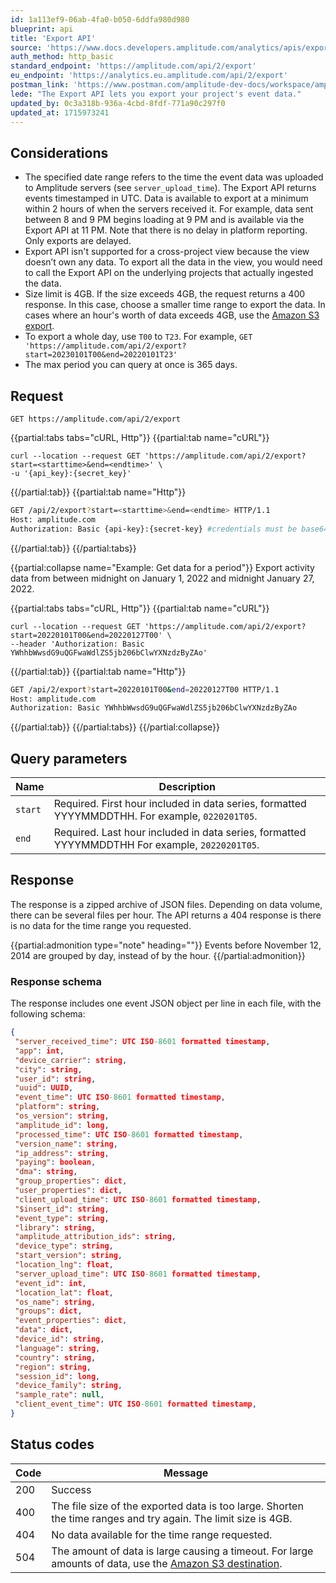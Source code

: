 ```yaml
---
id: 1a113ef9-06ab-4fa0-b050-6ddfa980d980
blueprint: api
title: 'Export API'
source: 'https://www.docs.developers.amplitude.com/analytics/apis/export-api/'
auth_method: http_basic
standard_endpoint: 'https://amplitude.com/api/2/export'
eu_endpoint: 'https://analytics.eu.amplitude.com/api/2/export'
postman_link: 'https://www.postman.com/amplitude-dev-docs/workspace/amplitude-developers/folder/20044411-faf32aa1-95c4-4069-a0e7-d318b2eaebc3?action=share&source=copy-link&creator=29131806&ctx=documentation'
lede: "The Export API lets you export your project's event data."
updated_by: 0c3a318b-936a-4cbd-8fdf-771a90c297f0
updated_at: 1715973241
---
```

## Considerations

- The specified date range refers to the time the event data was uploaded to Amplitude servers (see `server_upload_time`). The Export API returns events timestamped in UTC. Data is available to export at a minimum within 2 hours of when the servers received it. For example, data sent between 8 and 9 PM begins loading at 9 PM and is available via the Export API at 11 PM. Note that there is no delay in platform reporting. Only exports are delayed.
- Export API isn't supported for a cross-project view because the view doesn’t own any data. To export all the data in the view, you would need to call the Export API on the underlying projects that actually ingested the data.
- Size limit is 4GB. If the size exceeds 4GB, the request returns a 400 response. In this case, choose a smaller time range to export the data. In cases where an hour's worth of data exceeds 4GB, use the [Amazon S3 export](https://help.amplitude.com/hc/en-us/articles/360044561111-Amazon-S3-Amplitude-Integration).
- To export a whole day, use `T00` to `T23`. For example, `GET 'https://amplitude.com/api/2/export?start=20230101T00&end=20220101T23'`
- The max period you can query at once is 365 days.

## Request

`GET https://amplitude.com/api/2/export`

{{partial:tabs tabs="cURL, Http"}}
{{partial:tab name="cURL"}}
```curl
curl --location --request GET 'https://amplitude.com/api/2/export?start=<starttime>&end=<endtime>' \
-u '{api_key}:{secret_key}'
```
{{/partial:tab}}
{{partial:tab name="Http"}}
```bash
GET /api/2/export?start=<starttime>&end=<endtime> HTTP/1.1
Host: amplitude.com
Authorization: Basic {api-key}:{secret-key} #credentials must be base64 encoded
```
{{/partial:tab}}
{{/partial:tabs}}

{{partial:collapse name="Example: Get data for a period"}}
Export activity data from between midnight on January 1, 2022 and midnight January 27, 2022. 

{{partial:tabs tabs="cURL, Http"}}
{{partial:tab name="cURL"}}
```curl
curl --location --request GET 'https://amplitude.com/api/2/export?start=20220101T00&end=20220127T00' \
--header 'Authorization: Basic YWhhbWwsdG9uQGFwaWdlZS5jb206bClwYXNzdzByZAo'
```
{{/partial:tab}}
{{partial:tab name="Http"}}
```bash
GET /api/2/export?start=20220101T00&end=20220127T00 HTTP/1.1
Host: amplitude.com
Authorization: Basic YWhhbWwsdG9uQGFwaWdlZS5jb206bClwYXNzdzByZAo
```
{{/partial:tab}}
{{/partial:tabs}}
{{/partial:collapse}}

## Query parameters

|Name|Description|
|-----|------------|
|`start`| <span class="required">Required</span>. First hour included in data series, formatted YYYYMMDDTHH. For example, `0220201T05`.|
|`end` |<span class="required">Required</span>. Last hour included in data series, formatted YYYYMMDDTHH For example, `20220201T05`.|

## Response

The response is a zipped archive of JSON files. Depending on data volume, there can be several files per hour. The API returns a 404 response is there is no data for the time range you requested.

{{partial:admonition type="note" heading=""}}
Events before November 12, 2014 are grouped by day, instead of by the hour.
{{/partial:admonition}}

### Response schema

The response includes one event JSON object per line in each file, with the following schema:

``` json
{
 "server_received_time": UTC ISO-8601 formatted timestamp,
 "app": int,
 "device_carrier": string,
 "city": string,
 "user_id": string,
 "uuid": UUID,
 "event_time": UTC ISO-8601 formatted timestamp,
 "platform": string,
 "os_version": string,
 "amplitude_id": long,
 "processed_time": UTC ISO-8601 formatted timestamp,
 "version_name": string,
 "ip_address": string,
 "paying": boolean,
 "dma": string,
 "group_properties": dict,
 "user_properties": dict,
 "client_upload_time": UTC ISO-8601 formatted timestamp,
 "$insert_id": string,
 "event_type": string,
 "library": string,
 "amplitude_attribution_ids": string,
 "device_type": string,
 "start_version": string,
 "location_lng": float,
 "server_upload_time": UTC ISO-8601 formatted timestamp,
 "event_id": int,
 "location_lat": float,
 "os_name": string,
 "groups": dict,
 "event_properties": dict,
 "data": dict,
 "device_id": string,
 "language": string,
 "country": string,
 "region": string,
 "session_id": long,
 "device_family": string,
 "sample_rate": null,
 "client_event_time": UTC ISO-8601 formatted timestamp,
}
```

## Status codes

|Code|Message|
|----|---------|
|200|Success|
|400|The file size of the exported data is too large. Shorten the time ranges and try again. The limit size is 4GB.|
|404|No data available for the time range requested.|
|504|The amount of data is large causing a timeout. For large amounts of data, use the [Amazon S3 destination](https://help.amplitude.com/hc/en-us/articles/360044561111-Amazon-S3-Amplitude-Integration).|
